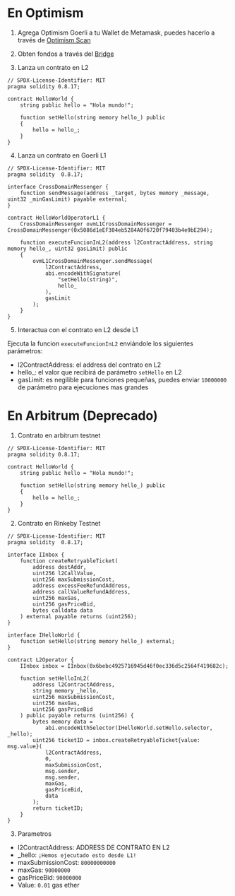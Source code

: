 # En Optimism

1. Agrega Optimism Goerli a tu Wallet de Metamask, puedes hacerlo a través de [Optimism Scan](https://goerli-optimism.etherscan.io/)

2. Obten fondos a través del [Bridge](https://app.optimism.io/bridge/deposit)

3. Lanza un contrato en L2

```solidity
// SPDX-License-Identifier: MIT
pragma solidity 0.8.17;

contract HelloWorld {
    string public hello = "Hola mundo!";

    function setHello(string memory hello_) public
    {
        hello = hello_;
    }
}
```

4. Lanza un contrato en Goerli L1

```solidity
// SPDX-License-Identifier: MIT
pragma solidity  0.8.17;

interface CrossDomainMessenger {
    function sendMessage(address _target, bytes memory _message, uint32 _minGasLimit) payable external;
}

contract HelloWorldOperatorL1 {
    CrossDomainMessenger ovmL1CrossDomainMessenger = CrossDomainMessenger(0x5086d1eEF304eb5284A0f6720f79403b4e9bE294);

    function executeFuncionInL2(address l2ContractAddress, string memory hello_, uint32 gasLimit) public
    {
        ovmL1CrossDomainMessenger.sendMessage(
            l2ContractAddress,
            abi.encodeWithSignature(
                "setHello(string)",
                hello_
            ),
            gasLimit
        );
    }
}
```

5. Interactua con el contrato en L2 desde L1

Ejecuta la funcion `executeFuncionInL2` enviándole los siguientes parámetros:

* l2ContractAddress: el address del contrato en L2
* hello_: el valor que recibirá de parámetro `setHello` en L2
* gasLimit: es negilible para funciones pequeñas, puedes enviar `10000000` de parámetro para ejecuciones mas grandes

# En Arbitrum (Deprecado)

1. Contrato en arbitrum testnet

```solidity
// SPDX-License-Identifier: MIT
pragma solidity 0.8.17;

contract HelloWorld {
    string public hello = "Hola mundo!";

    function setHello(string memory hello_) public
    {
        hello = hello_;
    }
}
```

2. Contrato en Rinkeby Testnet

```solidity
// SPDX-License-Identifier: MIT
pragma solidity  0.8.17;

interface IInbox {
    function createRetryableTicket(
        address destAddr,
        uint256 l2CallValue,
        uint256 maxSubmissionCost,
        address excessFeeRefundAddress,
        address callValueRefundAddress,
        uint256 maxGas,
        uint256 gasPriceBid,
        bytes calldata data
    ) external payable returns (uint256);
}

interface IHelloWorld {
    function setHello(string memory hello_) external;
}

contract L2Operator {
    IInbox inbox = IInbox(0x6bebc4925716945d46f0ec336d5c2564f419682c);

    function setHelloInL2(
        address l2ContractAddress,
        string memory _hello,
        uint256 maxSubmissionCost,
        uint256 maxGas,
        uint256 gasPriceBid
    ) public payable returns (uint256) {
        bytes memory data =
            abi.encodeWithSelector(IHelloWorld.setHello.selector, _hello);
        uint256 ticketID = inbox.createRetryableTicket{value: msg.value}(
            l2ContractAddress,
            0,
            maxSubmissionCost,
            msg.sender,
            msg.sender,
            maxGas,
            gasPriceBid,
            data
        );
        return ticketID;
    }
}
```

3. Parametros

* l2ContractAddress: ADDRESS DE CONTRATO EN L2
* _hello: `¡Hemos ejecutado esto desde L1!`
* maxSubmissionCost: `80000000000`
* maxGas: `90000000`
* gasPriceBid: `90000000`
* Value: `0.01` gas ether